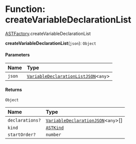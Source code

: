 # Function: createVariableDeclarationList

[ASTFactory](/auto-docs/free-layout-editor/modules/ASTFactory.md).createVariableDeclarationList

**createVariableDeclarationList**(`json`): `Object`

#### Parameters

| Name | Type |
| :------ | :------ |
| `json` | [`VariableDeclarationListJSON`](/auto-docs/free-layout-editor/interfaces/VariableDeclarationListJSON.md)<`any`> |

#### Returns

`Object`

| Name | Type |
| :------ | :------ |
| `declarations?` | [`VariableDeclarationJSON`](/auto-docs/free-layout-editor/types/VariableDeclarationJSON.md)<`any`>\[] |
| `kind` | [`ASTKind`](/auto-docs/free-layout-editor/enums/ASTKind.md) |
| `startOrder?` | `number` |
